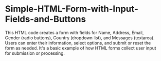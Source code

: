 # Simple-HTML-Form-with-Input-Fields-and-Buttons


This HTML code creates a form with fields for Name, Address, Email, Gender (radio buttons), Country (dropdown list), and Messages (textarea). Users can enter their information, select options, and submit or reset the form as needed. It's a basic example of how HTML forms collect user input for submission or processing.

